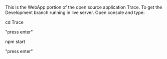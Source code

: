 This is the WebApp portion of the open source application Trace.
To get the Development branch running in live server. Open console and type:

cd Trace

"press enter"

npm start

"press enter"
